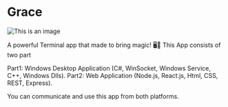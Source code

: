 # Grace
![This is an image](/assets/grace.png)

A powerful Terminal app that made to bring magic! 🖥🎇
This App consists of two part

Part1: Windows Desktop Application (C#, WinSocket, Windows Service, C++, Windows Dlls).
Part2: Web Application (Node.js, React.js, Html, CSS, REST, Express).

You can communicate and use this app from both platforms.

